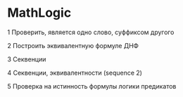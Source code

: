 MathLogic
=========
1 Проверить, является одно слово, суффиксом другого

2 Построить эквивалентную формуле ДНФ

3 Секвенции

4 Секвенции, эквивалентности (sequence 2)

5 Проверка на истинность формулы логики предикатов
